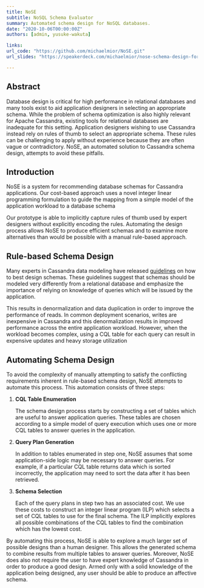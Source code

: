 ```yaml
---
title: NoSE
subtitle: NoSQL Schema Evaluator
summary: Automated schema design for NoSQL databases.
date: "2020-10-06T00:00:00Z"
authors: [admin, yusuke-wakuta]

links:
url_code: "https://github.com/michaelmior/NoSE.git"
url_slides: "https://speakerdeck.com/michaelmior/nose-schema-design-for-nosql-applications"

---
```


## Abstract

Database design is critical for high performance in relational databases and many tools exist to aid application designers in selecting an appropriate schema. While the problem of schema optimization is also highly relevant for Apache Cassandra, existing tools for relational databases are inadequate for this setting. Application designers wishing to use Cassandra instead rely on rules of thumb to select an appropriate schema. These rules can be challenging to apply without experience because they are often vague or contradictory. NoSE, an automated solution to Cassandra schema design, attempts to avoid these pitfalls.

## Introduction

NoSE is a system for recommending database schemas for Cassandra applications. Our cost-based approach uses a novel integer linear programming formulation to guide the mapping from a simple model of the application workload to a database schema

Our prototype is able to implicitly capture rules of thumb used by expert designers without explicitly encoding the rules. Automating the design process allows NoSE to produce efficient schemas and to examine more alternatives than would be possible with a manual rule-based approach.

## Rule-based Schema Design

Many experts in Cassandra data modeling have released [guidelines](http://www.datastax.com/dev/blog/basic-rules-of-cassandra-data-modeling) on how to best design schemas. These guidelines suggest that schemas should be modeled very differently from a relational database and emphasize the importance of relying on knowledge of queries which will be issued by the application.

This results in denormalization and data duplication in order to improve the performance of reads. In common deployment scenarios, writes are inexpensive in Cassandra and this denormalization results in improved performance across the entire application workload. However, when the workload becomes  complex, using a CQL table for each query can result in expensive updates and heavy storage utilization

## Automating Schema Design

To avoid the complexity of manually attempting to satisfy the conflicting requirements inherent in rule-based schema design, NoSE attempts to automate this process. This automation consists of three steps:

1. **CQL Table Enumeration**

   The schema design process starts by constructing a set of tables which are useful to answer application queries. These tables are chosen according to a simple model of query execution which uses one or more CQL tables to answer queries in the application.

2. **Query Plan Generation**

   In addition to tables enumerated in step one, NoSE assumes that some application-side logic may be necessary to answer queries. For example, if a particular CQL table returns data which is sorted incorrectly, the application may need to sort the data after it has been retrieved.

3. **Schema Selection**

   Each of the query plans in step two has an associated cost. We use these costs to construct an integer linear program (ILP) which selects a set of CQL tables to use for the final schema. The ILP implicitly explores all possible combinations of the CQL tables to find the combination which has the lowest cost.

By automating this process, NoSE is able to explore a much larger set of possible designs than a human designer. This allows the generated schema to combine results from multiple tables to answer queries. Moreover, NoSE does also not require the user to have expert knowledge of Cassandra in order to produce a good design. Armed only with a solid knowledge of the application being designed, any user should be able to produce an affective schema.
